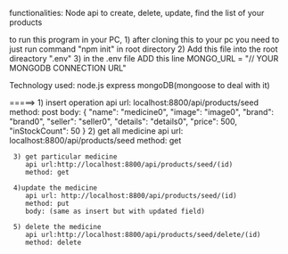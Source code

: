 functionalities: Node api to create, delete, update, find the list of your products

to run this program in your PC, 
    1) after cloning this to your pc you need to just run command "npm init" in root directory
    2) Add this file into the root direactory ".env" 
    3) in the .env file ADD this line  MONGO_URL = "// YOUR MONGODB CONNECTION URL"

Technology used: 
    node.js 
    express 
    mongoDB(mongoose to deal with it)


=====>
    1) insert operation
        api url: localhost:8800/api/products/seed
        method: post
        body: {
                "name": "medicine0",
                "image": "image0",
                "brand": "brand0",
                "seller": "seller0",
                "details": "details0",
                "price": 500,
                "inStockCount": 50
               }
     2) get all medicine 
        api url: localhost:8800/api/products/seed
        method: get
        
     3) get particular medicine
        api url:http://localhost:8800/api/products/seed/(id)
        method: get
        
     4)update the medicine
        api url: http://localhost:8800/api/products/seed/(id)
        method: put
        body: (same as insert but with updated field)
        
     5) delete the medicine
        api url:http://localhost:8800/api/products/seed/delete/(id)
        method: delete
        
        
